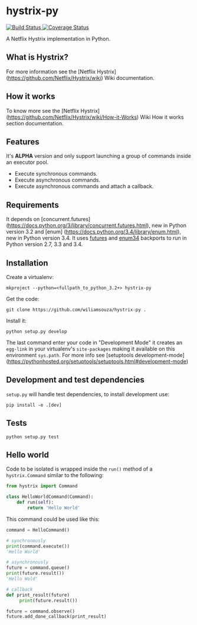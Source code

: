 hystrix-py
==========

[![Build Status](https://travis-ci.org/wiliamsouza/hystrix-py.svg)
](https://travis-ci.org/wiliamsouza/hystrix-py)
[![Coverage Status](https://img.shields.io/coveralls/wiliamsouza/hystrix-py.svg)](https://coveralls.io/r/wiliamsouza/hystrix-py)

A Netflix Hystrix implementation in Python.


What is Hystrix?
----------------

For more information see the [Netflix Hystrix]
(https://github.com/Netflix/Hystrix/wiki) Wiki documentation.


How it works
------------

To know more see the [Netflix Hystrix]
(https://github.com/Netflix/Hystrix/wiki/How-it-Works) Wiki How it works
section documentation.


Features
--------

It's **ALPHA** version and only support launching a group of commands inside
an executor pool.

* Execute synchronous commands.
* Execute asynchronous commands.
* Execute asynchronous commands and attach a callback.


Requirements
------------

It depends on [concurrent.futures]
(https://docs.python.org/3/library/concurrent.futures.html), new in Python
version 3.2 and [enum]
(https://docs.python.org/3.4/library/enum.html), new in Python version 3.4.
It uses [futures](https://pypi.python.org/pypi/futures) and
[enum34](https://pypi.python.org/pypi/enum34/) backports to run in Python
version 2.7, 3.3 and 3.4.


Installation
------------

Create a virtualenv:

```
mkproject --python=<fullpath_to_python_3.2+> hystrix-py
```

Get the code:

```
git clone https://github.com/wiliamsouza/hystrix-py .
```

Install it:

```
python setup.py develop
```

The last command enter your code in "Development Mode" it creates an
`egg-link` in your virtualenv's `site-packages` making it available
on this environment `sys.path`. For more info see [setuptools development-mode]
(https://pythonhosted.org/setuptools/setuptools.html#development-mode)


Development and test dependencies
---------------------------------

`setup.py` will handle test dependencies, to install development use:

```
pip install -e .[dev]
```


Tests
-----

```
python setup.py test
```


Hello world
-----------

Code to be isolated is wrapped inside the `run()` method of a `hystrix.Command` similar to the following:

```python
from hystrix import Command

class HelloWorldCommand(Command):
    def run(self):
        return 'Hello World'
```

This command could be used like this:

```python
command = HelloCommand()

# synchronously
print(command.execute())
'Hello World'

# asynchronously
future = command.queue()
print(future.result())
'Hello Wold'

# callback
def print_result(future)
     print(future.result())

future = command.observe()
future.add_done_callback(print_result)
```
